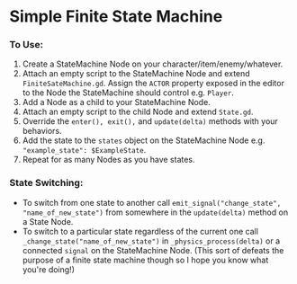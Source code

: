 # Simple Finite State Machine

### To Use:

1) Create a StateMachine Node on your character/item/enemy/whatever.
2) Attach an empty script to the StateMachine Node and extend ```FiniteSateMachine.gd```. Assign the ```ACTOR``` property exposed in the editor to the Node the StateMachine should control e.g. ```Player```.
3) Add a Node as a child to your StateMachine Node.
4) Attach an empty script to the child Node and extend ```State.gd```.
5) Override the ```enter(), exit(),``` and ```update(delta)``` methods with your behaviors.
6) Add the state to the ```states``` object on the StateMachine Node e.g. ```"example_state": $ExampleState```.
7) Repeat for as many Nodes as you have states.

### State Switching:

* To switch from one state to another call ```emit_signal("change_state", "name_of_new_state")``` from somewhere in the ```update(delta)``` method on a State Node.
* To switch to a particular state regardless of the current one call ```_change_state("name_of_new_state")``` in ```_physics_process(delta)``` or a connected ```signal``` on the StateMachine Node. (This sort of defeats the purpose of a finite state machine though so I hope you know what you're doing!)
